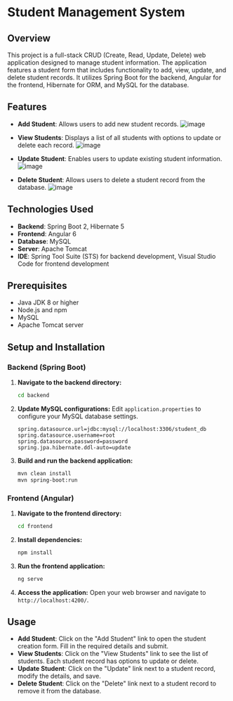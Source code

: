 # Student Management System

## Overview

This project is a full-stack CRUD (Create, Read, Update, Delete) web application designed to manage student information. The application features a student form that includes functionality to add, view, update, and delete student records. It utilizes Spring Boot for the backend, Angular for the frontend, Hibernate for ORM, and MySQL for the database.

## Features

- **Add Student**: Allows users to add new student records.
 ![image](https://github.com/FATHOM-HUNTER/Student-Management-CRUD-/assets/88205680/73dba853-5b66-4755-896c-9fc11be7d0c7)

- **View Students**: Displays a list of all students with options to update or delete each record.
 ![image](https://github.com/FATHOM-HUNTER/Student-Management-CRUD-/assets/88205680/18747f8b-c2a3-444d-bf9c-d8531980b994)

- **Update Student**: Enables users to update existing student information.
 ![image](https://github.com/FATHOM-HUNTER/Student-Management-CRUD-/assets/88205680/bb7866fe-7c79-47b7-aaae-27184bf887ef)

- **Delete Student**: Allows users to delete a student record from the database.
 ![image](https://github.com/FATHOM-HUNTER/Student-Management-CRUD-/assets/88205680/1f4e58d7-9d63-4198-a180-88004e4321df)
 

## Technologies Used

- **Backend**: Spring Boot 2, Hibernate 5
- **Frontend**: Angular 6
- **Database**: MySQL
- **Server**: Apache Tomcat
- **IDE**: Spring Tool Suite (STS) for backend development, Visual Studio Code for frontend development

## Prerequisites

- Java JDK 8 or higher
- Node.js and npm
- MySQL
- Apache Tomcat server

## Setup and Installation

### Backend (Spring Boot)

1. **Navigate to the backend directory:**
   ```bash
   cd backend
   ```

2. **Update MySQL configurations:**
   Edit `application.properties` to configure your MySQL database settings.
   ```properties
   spring.datasource.url=jdbc:mysql://localhost:3306/student_db
   spring.datasource.username=root
   spring.datasource.password=password
   spring.jpa.hibernate.ddl-auto=update
   ```

3. **Build and run the backend application:**
   ```bash
   mvn clean install
   mvn spring-boot:run
   ```

### Frontend (Angular)

1. **Navigate to the frontend directory:**
   ```bash
   cd frontend
   ```

2. **Install dependencies:**
   ```bash
   npm install
   ```

3. **Run the frontend application:**
   ```bash
   ng serve
   ```

4. **Access the application:**
   Open your web browser and navigate to `http://localhost:4200/`.

## Usage

- **Add Student**: Click on the "Add Student" link to open the student creation form. Fill in the required details and submit.
- **View Students**: Click on the "View Students" link to see the list of students. Each student record has options to update or delete.
- **Update Student**: Click on the "Update" link next to a student record, modify the details, and save.
- **Delete Student**: Click on the "Delete" link next to a student record to remove it from the database.
